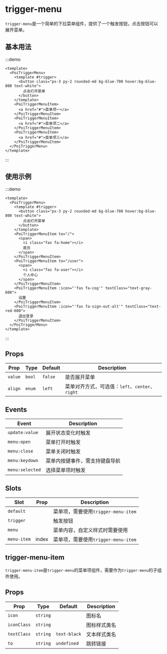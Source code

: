 # trigger-menu

`trigger-menu`是一个简单的下拉菜单组件，提供了一个触发按钮，点击按钮可以展开菜单。

## 基本用法

:::demo
```vue
<template>
  <PoiTriggerMenu>
    <template #trigger>
      <button class="px-3 py-2 rounded-md bg-blue-700 hover:bg-blue-800 text-white">
        点击打开菜单
      </button>
    </template>
    <PoiTriggerMenuItem>
      <a href="#">菜单项一</a>
    </PoiTriggerMenuItem>
    <PoiTriggerMenuItem>
      <a href="#">菜单项二</a>
    </PoiTriggerMenuItem>
    <PoiTriggerMenuItem>
      <a href="#">菜单项三</a>
    </PoiTriggerMenuItem>
  </PoiTriggerMenu>
</template>

```
:::

## 使用示例

:::demo
```vue
<template>
  <PoiTriggerMenu>
    <template #trigger>
      <button class="px-3 py-2 rounded-md bg-blue-700 hover:bg-blue-800 text-white">
        点击打开菜单
      </button>
    </template>
    <PoiTriggerMenuItem to="/">
      <span>
        <i class="fas fa-home"></i>
        首页
      </span>
    </PoiTriggerMenuItem>
    <PoiTriggerMenuItem to="/user">
      <span>
        <i class="fas fa-user"></i>
        个人中心
      </span>
    </PoiTriggerMenuItem>
    <PoiTriggerMenuItem :icon="'fas fa-cog'" textClass="text-gray-600">
      设置
    </PoiTriggerMenuItem>
    <PoiTriggerMenuItem :icon="'fas fa-sign-out-alt'" textClass="text-red-600">
      退出登录
    </PoiTriggerMenuItem>
  </PoiTriggerMenu>
</template>

```
:::

## Props

| Prop    | Type   | Default | Description        |
| ------- | ------ | ------- | ------------------ |
| `value` | `bool` | `false` | 是否展开菜单       |
| `align` | `enum` | `left`  | 菜单对齐方式，可选值：`left`、`center`、`right` |

## Events

| Event           | Description                   |
| --------------- | ----------------------------- |
| `update:value`  | 展开状态变化时触发           |
| `menu:open`     | 菜单打开时触发               |
| `menu:close`    | 菜单关闭时触发               |
| `menu:keydown`  | 菜单内按键事件，需支持键盘导航 |
| `menu:selected` | 选择菜单项时触发             |

## Slots

| Slot        | Prop  | Description                        |
| ----------- | ----- | ---------------------------------- |
| `default`   |       | 菜单项，需要使用`trigger-menu-item` |
| `trigger`   |       | 触发按钮                           |
| `menu`      |       | 菜单内容，自定义样式时需要使用     |
| `menu-item` | index | 菜单项，需要使用`trigger-menu-item` |

## trigger-menu-item

`trigger-menu-item`是`trigger-menu`的菜单项组件，需要作为`trigger-menu`的子组件使用。

## Props

| Prop         | Type     | Default       | Description  |
| ------------ | -------- | ------------- | ------------ |
| `icon`       | `string` |               | 图标名       |
| `iconClass`  | `string` |               | 图标样式类名 |
| `textClass`  | `string` | `text-black`  | 文本样式类名 |
| `to`         | `string` | `undefined`   | 跳转链接     |

